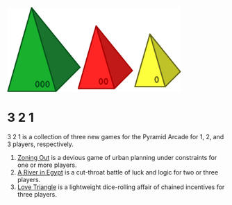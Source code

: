 <img src="images/321.svg" width=400>

# 3 2 1
3 2 1 is a collection of three new games for the Pyramid Arcade for 1, 2, and 3 players, respectively.

1. [Zoning Out](zoningout.md) is a devious game of urban planning under constraints for one or more players.
2. [A River in Egypt](riverinegypt.md) is a cut-throat battle of luck and logic for two or three players.
3. [Love Triangle](lovetriangle.md) is a lightweight dice-rolling affair of chained incentives for three players.
